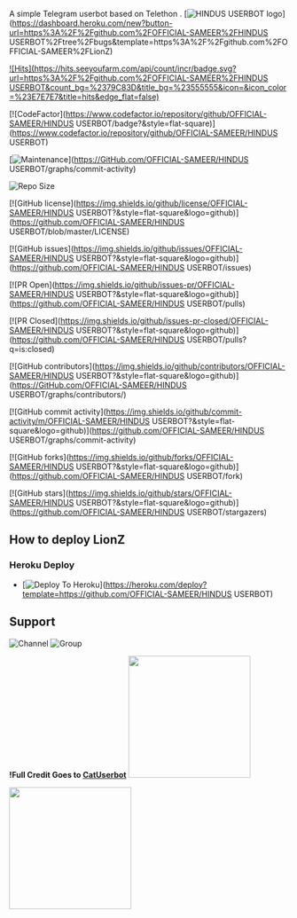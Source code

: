 A simple Telegram userbot based on Telethon .
[![HINDUS USERBOT logo](https://telegra.ph/file/c7699bd09d7aacb203bba.jpg)](https://dashboard.heroku.com/new?button-url=https%3A%2F%2Fgithub.com%2FOFFICIAL-SAMEER%2FHINDUS USERBOT%2Ftree%2Fbugs&template=https%3A%2F%2Fgithub.com%2FOFFICIAL-SAMEER%2FLionZ)

[![Hits](https://hits.seeyoufarm.com/api/count/incr/badge.svg?url=https%3A%2F%2Fgithub.com%2FOFFICIAL-SAMEER%2FHINDUS USERBOT&count_bg=%2379C83D&title_bg=%23555555&icon=&icon_color=%23E7E7E7&title=hits&edge_flat=false)](https://github.com/OFFICIAL-SAMEER/LionZ)

[![CodeFactor](https://www.codefactor.io/repository/github/OFFICIAL-SAMEER/HINDUS USERBOT/badge?&style=flat-square)](https://www.codefactor.io/repository/github/OFFICIAL-SAMEER/HINDUS USERBOT)

[![Maintenance](https://img.shields.io/badge/Maintained%3F-yes-green?&style=flat-square)](https://GitHub.com/OFFICIAL-SAMEER/HINDUS USERBOT/graphs/commit-activity) 

![Repo Size](https://img.shields.io/github/repo-size/OFFICIAL-SAMEER/LionZ?&style=flat-square&logo=github)

[![GitHub license](https://img.shields.io/github/license/OFFICIAL-SAMEER/HINDUS USERBOT?&style=flat-square&logo=github)](https://github.com/OFFICIAL-SAMEER/HINDUS USERBOT/blob/master/LICENSE)

[![GitHub issues](https://img.shields.io/github/issues/OFFICIAL-SAMEER/HINDUS USERBOT?&style=flat-square&logo=github)](https://github.com/OFFICIAL-SAMEER/HINDUS USERBOT/issues)

[![PR Open](https://img.shields.io/github/issues-pr/OFFICIAL-SAMEER/HINDUS USERBOT?&style=flat-square&logo=github)](https://github.com/OFFICIAL-SAMEER/HINDUS USERBOT/pulls)

[![PR Closed](https://img.shields.io/github/issues-pr-closed/OFFICIAL-SAMEER/HINDUS USERBOT?&style=flat-square&logo=github)](https://github.com/OFFICIAL-SAMEER/HINDUS USERBOT/pulls?q=is:closed)

[![GitHub contributors](https://img.shields.io/github/contributors/OFFICIAL-SAMEER/HINDUS USERBOT?&style=flat-square&logo=github)](https://GitHub.com/OFFICIAL-SAMEER/HINDUS USERBOT/graphs/contributors/)

[![GitHub commit activity](https://img.shields.io/github/commit-activity/m/OFFICIAL-SAMEER/HINDUS USERBOT?&style=flat-square&logo=github)](https://github.com/OFFICIAL-SAMEER/HINDUS USERBOT/graphs/commit-activity)

[![GitHub forks](https://img.shields.io/github/forks/OFFICIAL-SAMEER/HINDUS USERBOT?&style=flat-square&logo=github)](https://github.com/OFFICIAL-SAMEER/HINDUS USERBOT/fork)

[![GitHub stars](https://img.shields.io/github/stars/OFFICIAL-SAMEER/HINDUS USERBOT?&style=flat-square&logo=github)](https://github.com/OFFICIAL-SAMEER/HINDUS USERBOT/stargazers)



## How to deploy LionZ
### Heroku Deploy
  - [![Deploy To Heroku](https://www.herokucdn.com/deploy/button.svg)](https://heroku.com/deploy?template=https://github.com/OFFICIAL-SAMEER/HINDUS USERBOT)
  
## Support

![Channel](https://img.shields.io/badge/dynamic/json?color=red&label=channel%20@HINDUS_USERBOT&query=subscribers&url=https%3A%2F%2Fonline-users-api.up.railway.app%2Fcheck%3Fchat%3DHINDUS_USERBOT&logo=telegram)
![Group](https://img.shields.io/badge/dynamic/json?color=red&label=support%20@HINDUS_USERBOT_SUPPORT&query=online&url=https%3A%2F%2Fonline-users-api.up.railway.app%2Fcheck%3Fchat%3DHINDUS_USERBOT_SUPPORT&logo=telegram)

**!Full Credit Goes to [CatUserbot](https://github.com/sandy1709/catuserbot)**
   <a href="https://t.me/HINDUS_USERBOT"><img src="https://img.shields.io/badge/Channel%20Support%3F-yes-green?&style=flat-square?&logo=telegram" width=220px></a></p>
   <a href="https://t.me/HINDUS_USERBOT_SUPPORT"><img src="https://img.shields.io/badge/Group%20Support%3F-yes-green?&style=flat-square?&logo=telegram" width=220px></a></p>
